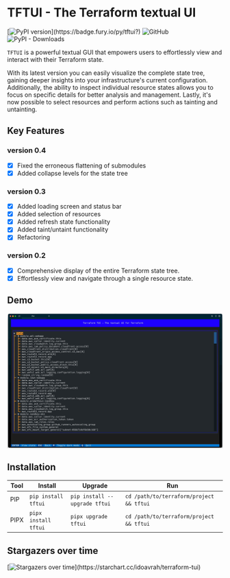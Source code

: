 # TFTUI - The Terraform textual UI

[![PyPI version](https://badge.fury.io/py/tftui.svg?)](https://badge.fury.io/py/tftui?)
![GitHub](https://img.shields.io/github/license/idoavrah/terraform-tui?)
![PyPI - Downloads](https://img.shields.io/pypi/dm/tftui?)

`TFTUI` is a powerful textual GUI that empowers users to effortlessly view and interact with their Terraform state.

With its latest version you can easily visualize the complete state tree, gaining deeper insights into your infrastructure's current configuration. Additionally, the ability to inspect individual resource states allows you to focus on specific details for better analysis and management. Lastly, it's now possible to select resources and perform actions such as tainting and untainting.

## Key Features

### version 0.4
- [x] Fixed the erroneous flattening of submodules
- [x] Added collapse levels for the state tree

### version 0.3
- [x] Added loading screen and status bar
- [x] Added selection of resources
- [x] Added refresh state functionality
- [x] Added taint/untaint functionality
- [x] Refactoring

### version 0.2
- [x] Comprehensive display of the entire Terraform state tree.
- [x] Effortlessly view and navigate through a single resource state.

## Demo

![](https://github.com/idoavrah/terraform-tui/raw/main/demo/demo.gif "demo")

## Installation

| Tool            | Install             | Upgrade                       | Run                                      |
|-----------------| ------------------- | ----------------------------- | ---------------------------------------- |
| PIP             | `pip install tftui` | `pip install --upgrade tftui` | `cd /path/to/terraform/project && tftui` |
| PIPX            | `pipx install tftui`| `pipx upgrade tftui`          | `cd /path/to/terraform/project && tftui` |

## Stargazers over time
[![Stargazers over time](https://starchart.cc/idoavrah/terraform-tui.svg?)](https://starchart.cc/idoavrah/terraform-tui)
